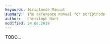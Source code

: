 ```yaml
---
keywords: Scriptnode Manual
summary:  The reference manual for scriptnode
author:   Christoph Hart
modified: 24.06.2019
---
```



TODO...